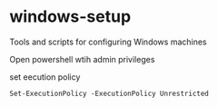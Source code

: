 # windows-setup
Tools and scripts for configuring Windows machines

Open powershell wtih admin privileges

set eecution policy 

    Set-ExecutionPolicy -ExecutionPolicy Unrestricted


